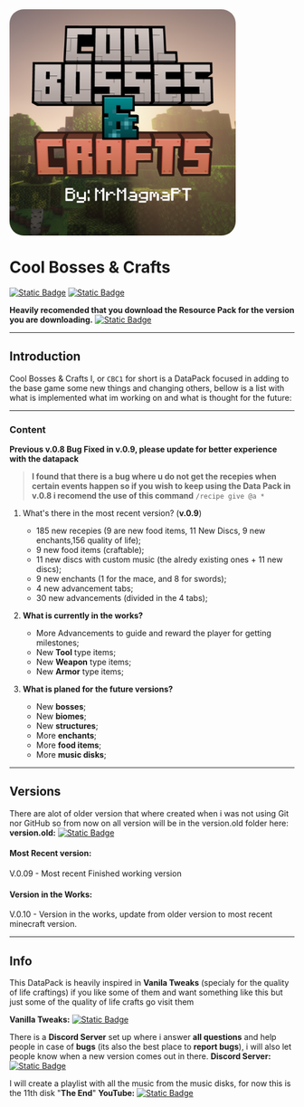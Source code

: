 <img align="center" src="pack.png" alt="logo" width="400" style="border-radius: 25px">

# Cool Bosses & Crafts
[![Static Badge](https://img.shields.io/badge/Modrinth-MrMagmaPT-brightgreen?style=flat&logo=modrinth&logoColor=%2300AF5C&color=%2300AF5C)](https://modrinth.com/user/MrMagmaPT) [![Static Badge](https://img.shields.io/badge/Modrinth-CBC1-brightred?style=flat&logo=modrinth&logoColor=%2300AF5C&color=%2300AF5C)](https://modrinth.com/datapack/cbc1_datapack)


**Heavily recomended that you download the Resource Pack for the version you are downloading.**
[![Static Badge](https://img.shields.io/badge/Modrinth-CBC1--ResPack-brightred?style=flat&logo=modrinth&logoColor=%2300AF5C&color=%2300AF5C)](https://modrinth.com/resourcepack/cbc1_respack)

 ---
## Introduction
Cool Bosses & Crafts I, or `CBC1` for short is a DataPack focused in adding to the base game some new things and changing others, bellow is a list with what is implemented what im working on and what is thought for the future:

 ---
### Content

**Previous v.0.8 Bug Fixed in v.0.9, please update for better experience with the datapack**
> **I found that there is a bug where u do not get the recepies when certain events happen so if you wish to keep using the Data Pack in v.0.8 i recomend the use of this command**
```/recipe give @a *```

1. What's there in the most recent version? (**v.0.9**)
   - 185 new recepies (9 are new food items, 11 New Discs, 9 new enchants,156 quality of life);
   - 9 new food items (craftable);
   - 11 new discs with custom music (the alredy existing ones + 11 new discs);
   - 9 new enchants (1 for the mace, and 8 for swords);
   - 4 new advancement tabs;
   - 30 new advancements (divided in the 4 tabs);

2. **What is currently in the works?**
   + More Advancements to guide and reward the player for getting milestones;
   + New **Tool** type items;
   + New **Weapon** type items;
   + New **Armor** type items;

3. **What is planed for the future versions?**
   + New **bosses**;
   + New **biomes**;
   + New **structures**;
   + More **enchants**;
   + More **food items**;
   + More **music disks**;
 ---
## Versions

There are alot of older version that where created when i was not using Git nor GitHub so from now on all version will be in the version.old folder here:
**version.old:** 
[![Static Badge](https://img.shields.io/badge/Folder-Old%20Versions-brightgreen?style=flat&logo=files&logoColor=%234285F4&color=%234285F4)](./version.old/)
 

#### Most Recent version: 
   V.0.09 - Most recent Finished working version
#### Version in the Works: 
   V.0.10 - Version in the works, update from older version to most recent minecraft version.

---
## Info
This DataPack is heavily inspired in **Vanila Tweaks** (specialy for the quality of life craftings) if you like some of them and want something like this but just some of the quality of life crafts go visit them

**Vanilla Tweaks:** 
[![Static Badge](https://img.shields.io/badge/-Vanilla%20Tweaks-brighblue?style=flat&logoColor=%235865F2&color=%235865F2)](https://vanillatweaks.net/picker/datapacks/)

There is a **Discord Server** set up where i answer **all questions** and help people in case of **bugs** (its also the best place to **report bugs**), i will also let people know when a new version comes out in there.
**Discord Server:** 
[![Static Badge](https://img.shields.io/badge/Discord-CBC1-brighblue?style=flat&logo=discord&logoColor=%235865F2&color=%235865F2)](https://discord.gg/7pAHmxZX5Y)



I will create a playlist with all the music from the music disks, for now this is the 11th disk "**The End**" 
**YouTube:** 
[![Static Badge](https://img.shields.io/badge/Youtube-The%20End-brightred?style=flat&logo=youtube&logoColor=%23FF0000&color=%23FF0000)](https://youtu.be/H5PbzRFTcWI)